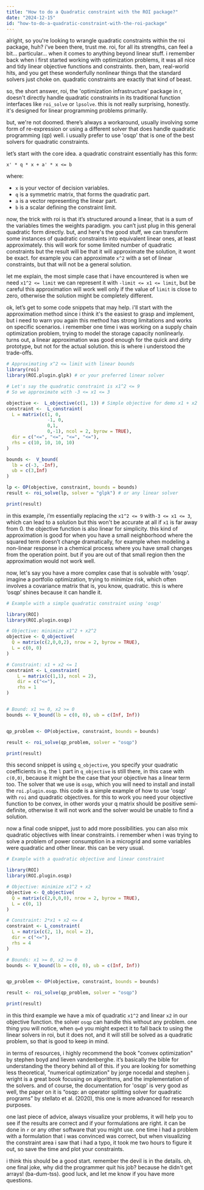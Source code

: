 ```yaml
---
title: "How to do a Quadratic constraint with the ROI package?"
date: "2024-12-15"
id: "how-to-do-a-quadratic-constraint-with-the-roi-package"
---
```


alright, so you're looking to wrangle quadratic constraints within the roi package, huh? i've been there, trust me. roi, for all its strengths, can feel a bit… particular… when it comes to anything beyond linear stuff. i remember back when i first started working with optimization problems, it was all nice and tidy linear objective functions and constraints. then, bam, real-world hits, and you get these wonderfully nonlinear things that the standard solvers just choke on. quadratic constraints are exactly that kind of beast.

so, the short answer, roi, the 'optimization infrastructure' package in r, doesn't directly handle quadratic constraints in its traditional function interfaces like `roi_solve` or `lpsolve`. this is not really surprising, honestly. it's designed for linear programming problems primarily.

but, we're not doomed. there’s always a workaround, usually involving some form of re-expression or using a different solver that does handle quadratic programming (qp) well. i usually prefer to use 'osqp' that is one of the best solvers for quadratic constraints.

let’s start with the core idea. a quadratic constraint essentially has this form:

`x' * q * x + a' * x <= b`

where:

*   `x` is your vector of decision variables.
*   `q` is a symmetric matrix, that forms the quadratic part.
*   `a` is a vector representing the linear part.
*   `b` is a scalar defining the constraint limit.

now, the trick with roi is that it’s structured around a linear, that is a sum of the variables times the weights paradigm. you can’t just plug in this general quadratic form directly. but, and here's the good stuff, we can transform some instances of quadratic constraints into equivalent linear ones, at least approximately. this will work for some limited number of quadratic constraints but the result will be that it will approximate the solution, it wont be exact. for example you can approximate `x^2` with a set of linear constraints, but that will not be a general solution.

let me explain, the most simple case that i have encountered is when we need `x1^2 <= limit` we can represent it with `-limit <= x1 <= limit`, but be careful this approximation will work well only if the value of `limit` is close to zero, otherwise the solution might be completely different.

ok, let’s get to some code snippets that may help. i'll start with the approximation method since i think it's the easiest to grasp and implement, but i need to warn you again this method has strong limitations and works on specific scenarios. i remember one time i was working on a supply chain optimization problem, trying to model the storage capacity nonlinearly. turns out, a linear approximation was good enough for the quick and dirty prototype, but not for the actual solution. this is where i understood the trade-offs.

```r
# Approximating x^2 <= limit with linear bounds
library(roi)
library(ROI.plugin.glpk) # or your preferred linear solver

# Let's say the quadratic constraint is x1^2 <= 9
# So we approximate with -3 <= x1 <= 3

objective <-  L_objective(c(1, 1)) # Simple objective for demo x1 + x2
constraint <-  L_constraint(
  L = matrix(c(1, 0,
               -1, 0,
               0,1,
               0,-1), ncol = 2, byrow = TRUE),
  dir = c("<=", "<=", "<=", "<="),
  rhs = c(10, 10, 10, 10)
)

bounds <-  V_bound(
  lb = c(-3, -Inf),
  ub = c(3,Inf)
)

lp <- OP(objective, constraint, bounds = bounds)
result <- roi_solve(lp, solver = "glpk") # or any linear solver

print(result)
```

in this example, i’m essentially replacing the `x1^2 <= 9` with`-3 <= x1 <= 3`, which can lead to a solution but this won't be accurate at all if `x1` is far away from 0. the objective function is also linear for simplicity. this kind of approximation is good for when you have a small neighborhood where the squared term doesn’t change dramatically, for example when modeling a non-linear response in a chemical process where you have small changes from the operation point. but if you are out of that small region then the approximation would not work well.

now, let's say you have a more complex case that is solvable with 'osqp'. imagine a portfolio optimization, trying to minimize risk, which often involves a covariance matrix that is, you know, quadratic. this is where ‘osqp’ shines because it can handle it.

```r
# Example with a simple quadratic constraint using 'osqp'

library(ROI)
library(ROI.plugin.osqp)

# Objective: minimize x1^2 + x2^2
objective <- Q_objective(
  Q = matrix(c(2,0,0,2), nrow = 2, byrow = TRUE),
  L = c(0, 0)
)

# Constraint: x1 + x2 <= 1
constraint <- L_constraint(
    L = matrix(c(1,1), ncol = 2),
    dir = c("<="),
    rhs = 1
)


# Bound: x1 >= 0, x2 >= 0
bounds <- V_bound(lb = c(0, 0), ub = c(Inf, Inf))


qp_problem <- OP(objective, constraint, bounds = bounds)

result <- roi_solve(qp_problem, solver = "osqp")

print(result)
```

this second snippet is using `q_objective`, you specify your quadratic coefficients in `q`. the `l` part in `q_objective` is still there, in this case with `c(0,0)`, because it might be the case that your objective has a linear term too. The solver that we use is `osqp`, which you will need to install and install the `roi.plugin.osqp`. this code is a simple example of how to use 'osqp' with `roi` and quadratic objectives. for this to work you need your objective function to be convex, in other words your q matrix should be positive semi-definite, otherwise it will not work and the solver would be unable to find a solution.

now a final code snippet, just to add more possibilities. you can also mix quadratic objectives with linear constraints. i remember when i was trying to solve a problem of power consumption in a microgrid and some variables were quadratic and other linear. this can be very usual.

```r
# Example with a quadratic objective and linear constraint

library(ROI)
library(ROI.plugin.osqp)

# Objective: minimize x1^2 + x2
objective <- Q_objective(
  Q = matrix(c(2,0,0,0), nrow = 2, byrow = TRUE),
  L = c(0, 1)
)

# Constraint: 2*x1 + x2 <= 4
constraint <- L_constraint(
  L = matrix(c(2, 1), ncol = 2),
  dir = c("<="),
  rhs = 4
)

# Bounds: x1 >= 0, x2 >= 0
bounds <- V_bound(lb = c(0, 0), ub = c(Inf, Inf))


qp_problem <- OP(objective, constraint, bounds = bounds)

result <- roi_solve(qp_problem, solver = "osqp")

print(result)
```

in this third example we have a mix of quadratic `x1^2` and linear `x2` in our objective function. the solver `osqp` can handle this without any problem. one thing you will notice, when `q=0` you might expect it to fall back to using the linear solvers in roi, but it does not, and it will still be solved as a quadratic problem, so that is good to keep in mind.

in terms of resources, i highly recommend the book "convex optimization" by stephen boyd and lieven vandenberghe. it’s basically the bible for understanding the theory behind all of this. if you are looking for something less theoretical, "numerical optimization" by jorge nocedal and stephen j. wright is a great book focusing on algorithms, and the implementation of the solvers. and of course, the documentation for 'osqp' is very good as well, the paper on it is “osqp: an operator splitting solver for quadratic programs” by stellato et al. (2020), this one is more advanced for research purposes.

one last piece of advice, always visualize your problems, it will help you to see if the results are correct and if your formulations are right. it can be done in `r` or any other software that you might use. one time i had a problem with a formulation that i was convinced was correct, but when visualizing the constraint area i saw that i had a typo, it took me two hours to figure it out, so save the time and plot your constraints.

i think this should be a good start. remember the devil is in the details. oh, one final joke, why did the programmer quit his job? because he didn't get arrays! (ba-dum-tss). good luck, and let me know if you have more questions.
